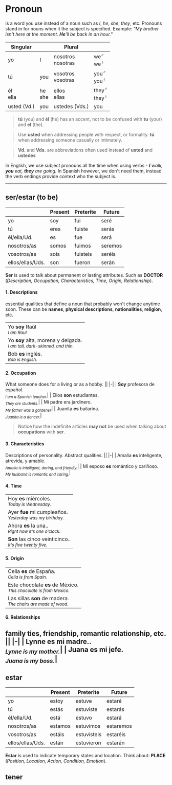 # Pronoun
is a word you use instead of a noun such as *I*, *he*, *she*, *they*, etc. Pronouns stand in for nouns when it the subject is specified.
Example: *"My brother isn't here at the moment. **He**'ll be back in an hour."*

| Singular | | Plural | |
|-|-|-|-|
| yo | I | nosotros<br>nosotras | we<sup>♂</sup><br>we<sup>♀</sup>| 
| tú | you | vosotros<br>vosotras | you<sup>♂</sup><br>you<sup>♀</sup> |
| él<br>ella | he<br>she | ellos<br>ellas | they<sup>♂</sup><br>they<sup>♀</sup> |
| usted (Vd.) | you | ustedes (Vds.) | you |

> **tú** (you) and **él** (he) has an accent, not to be confused with **tu** (your) and **el** (the).

> Use **usted** when addressing people with respect, or formality. **tú** when addressing someone casually or intimately.

> **Vd.** and **Vds.** are abbreviations often used instead of **usted** and **ustedes**

In English, we use subject pronouns all the time when using verbs - *__I__ walk, __you__ eat, __they__ are going.*
In Spanish however, we don't need them, instead the verb endings provide context who the subject is.

---
## ser/estar (to be)

| | Present | Preterite |Future |
|-|-|-|-|
| yo | soy | fui | seré | 
| tú | eres | fuiste | serás |
| él/ella/Ud. | es | fue| será | 
|nosotros/as | somos | fuimos| seremos | 
|vosotros/as | sois | fuisteis|seréis |
| ellos/ellas/Uds. | son | fueron| serán |

**Ser** is used to talk about permanent or lasting attributes. Such as **DOCTOR** (*Description, Occupation, Characteristics, Time, Origin, Relationship*).
#### 1. Descriptions
essential qualities that define a noun that probably won't change anytime soon. These can be **names**, **physical descriptions**, **nationalities**, **religion**, etc.
    
| |
|-|
| Yo **soy** Raúl <br><sub>*I am Raul*<sub> |
| Yo **soy** alta, morena y delgada.<br><sub>*I am tall, dark-skinned, and thin.*</sub>|
| Bob **es** inglés.<br>*<sub>Bob is English.</sub>*|

#### 2. Occupation
What someone does for a living or as a hobby.
||
|-|
| **Soy** profesora de español.<br><sub>*I am a Spanish teacher.*</sub>|
| Ellos **son** estudiantes.<br><sub>*They are students.*</sub>|
| Mi padre era jardinero.<br><sub>*My father was a gardener*</sub>|
| Juanita **es** bailarina.<br><sub>*Juanita is a dancer.*</sub>|

> Notice how the indefinite articles **may not** be used when talking about **occupations** with **ser**.

#### 3. Characteristics
Descriptions of personality. Abstract qualities.
||
|-|
| Amalia **es** inteligente, atrevida, y amable.<br><sub>*Amalia is intelligent, daring, and friendly.*</sub>|
| Mi esposo **es** romántico y cariñoso.<br><sub>*My husband is romantic and caring.*</sub>|

#### 4. Time
||
|-|
| Hoy **es** miércoles.<br><sub>*Today is Wednesday.*</sub>|
| Ayer **fue** mi cumpleaños.<br><sub>*Yesterday was my birthday.*</sub>|
| Ahora **es** la una..<br><sub>*Right now it's one o'clock.*</sub>|
| **Son** las cinco veinticinco..<br><sub>*It's five twenty five.*</sub>|


#### 5. Origin
||
|-|
| Celia **es** de España.<br><sub>*Celia is from Spain.*</sub>|
| Este chocolate **es** de México.<br><sub>*This chocolate is from Mexico.*</sub>|
| Las sillas **son** de madera.<br><sub>*The chairs are made of wood.*</sub>|

#### 6. Relationships
family ties, friendship, romantic relationship, etc.
||
|-|
| Lynne **es** mi madre..<br><sub>*Lynne is my mother.*</sub>|
| Juana **es** mi jefe.<br><sub>*Juana is my boss.*</sub>|
-----
## estar

| | Present | Preterite | Future |
|-|-|-|-|
|yo|estoy|estuve|estaré|
|tú|estás|estuviste|estarás|
|él/ella/Ud.|está|estuvo|estará|
|nosotros/as|estamos|estuvimos|estaremos|
|vosotros/as|estáis|estuvisteis|estaréis|
|ellos/ellas/Uds.|están|estuvieron|estarán|

**Estar** is used to indicate temporary states and location. Think about: **PLACE** (*Position, Location, Action, Condition, Emotion*).



## tener